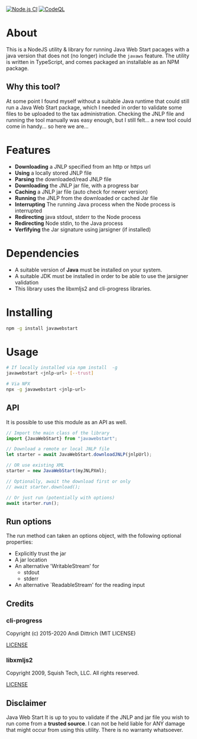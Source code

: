 [![Node.js CI](https://github.com/daankets/javawebstart/actions/workflows/node.js.yml/badge.svg)](https://github.com/daankets/javawebstart/actions/workflows/node.js.yml) 
[![CodeQL](https://github.com/daankets/javawebstart/actions/workflows/codeql-analysis.yml/badge.svg)](https://github.com/daankets/javawebstart/actions/workflows/codeql-analysis.yml)
# About
This is a NodeJS utility & library for running Java Web Start pacages with a java version that does not (no longer) include the `javaws` feature.
The utility is written in TypeScript, and comes packaged an installable as an NPM package.

## Why this tool?
At some point I found myself without a suitable Java runtime that could still
run a Java Web Start package, which I needed in order to validate some
files to be uploaded to the tax administration. Checking the JNLP file
and running the tool manually was easy enough, but I still felt...
a new tool could come in handy... so here we are...

# Features
- **Downloading** a JNLP specified from an http or https url
- **Using** a locally stored JNLP file
- **Parsing** the downloaded/read JNLP file  
- **Downloading** the JNLP jar file, with a progress bar
- **Caching** a JNLP jar file (auto check for newer version)  
- **Running** the JNLP from the downloaded or cached Jar file
- **Interrupting** The running Java process when the Node process is interrupted
- **Redirecting** java stdout, stderr to the Node process
- **Redirecting** Node stdin, to the Java process
- **Verfifying** the Jar signature using jarsigner (if installed)

# Dependencies
* A suitable version of **Java** must be installed on your system.
* A suitable JDK must be installed in order to be able to use the jarsigner validation
* This library uses the libxmljs2 and cli-progress libraries.

# Installing
```bash
npm -g install javawebstart
```

# Usage
```bash
# If locally installed via npm install  -g
javawebstart <jnlp-url> [--trust]

# Via NPX
npx -g javawebstart <jnlp-url>
```

## API
It is possible to use this module as an API as well.
```typescript
// Import the main class of the library
import {JavaWebStart} from "javawebstart";

// Download a remote or local JNLP file
let starter = await JavaWebStart.downloadJNLP(jnlpUrl);

// OR use existing XML
starter = new JavaWebStart(myJNLPXml);

// Optionally, await the download first or only
// await starter.download();

// Or just run (potentially with options)
await starter.run();
```

## Run options
The run method can taken an options object, with the following optional properties:
- Explicitly trust the jar
- A jar location
- An alternative 'WritableStream' for
  - stdout
  - stderr
- An alternative `ReadableStream' for the reading input

## Credits
### cli-progress
Copyright (c) 2015-2020 Andi Dittrich (MIT LICENSE)

[LICENSE](https://raw.githubusercontent.com/npkgz/cli-progress/master/LICENSE.md)

### libxmljs2
Copyright 2009, Squish Tech, LLC. All rights reserved.

[LICENSE](https://raw.githubusercontent.com/marudor/libxmljs2/main/LICENSE)

## Disclaimer
Java Web Start
It is up to you to validate if the JNLP and jar file you wish to run come
from a **trusted source**. I can not be held liable for ANY damage that might occur from using
this utility. There is no warranty whatsoever.

